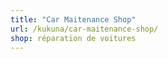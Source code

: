 ```yaml
---
title: "Car Maitenance Shop"
url: /kukuna/car-maitenance-shop/
shop: réparation de voitures
---
```


